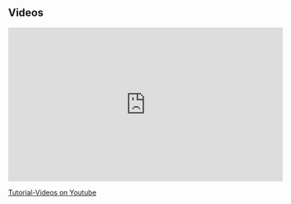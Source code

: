 ## Videos

<iframe width="560" height="315"  src="https://www.youtube.com/embed/videoseries?list=PLYimpE2xWgBveaPOiV_2_42kZEl_1ExB0&showinfo=1" frameborder="0" allowfullscreen></iframe>  

[Tutorial-Videos on Youtube](https://www.youtube.com/watch?v=ogjW801357c&list=PLqsYJ2DvUMOCcJen1ETW9DxD7_4N-Adw9)

